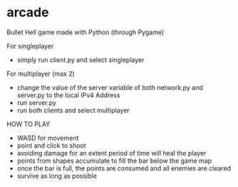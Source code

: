 # arcade
 
Bullet Hell game made with Python (through Pygame)

For singleplayer
- simply run client.py and select singleplayer

For multiplayer (max 2)
- change the value of the server variable of both network.py and server.py to the local IPv4 Address
- run server.py
- run both clients and select multiplayer

HOW TO PLAY
- WASD for movement
- point and click to shoot
- avoiding damage for an extent period of time will heal the player
- points from shapes accumulate to fill the bar below the game map
- once the bar is full, the points are consumed and all enemies are cleared
- survive as long as possible
